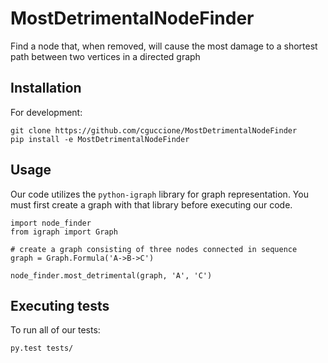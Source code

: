 # MostDetrimentalNodeFinder
Find a node that, when removed, will cause the most damage to a shortest path between two vertices in a directed graph

## Installation
For development:
```
git clone https://github.com/cguccione/MostDetrimentalNodeFinder
pip install -e MostDetrimentalNodeFinder
```

## Usage
Our code utilizes the `python-igraph` library for graph representation. You must first create a graph with that library before executing our code.
```
import node_finder
from igraph import Graph

# create a graph consisting of three nodes connected in sequence
graph = Graph.Formula('A->B->C')

node_finder.most_detrimental(graph, 'A', 'C')
```

## Executing tests
To run all of our tests:
```
py.test tests/
```
